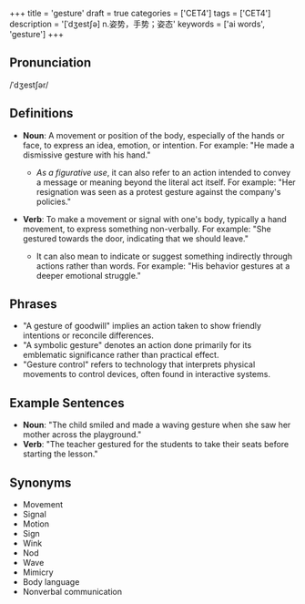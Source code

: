 +++
title = 'gesture'
draft = true
categories = ['CET4']
tags = ['CET4']
description = '[ˈdʒest∫ə] n.姿势，手势；姿态'
keywords = ['ai words', 'gesture']
+++

## Pronunciation
/ˈdʒestʃər/

## Definitions
- **Noun**: A movement or position of the body, especially of the hands or face, to express an idea, emotion, or intention. For example: "He made a dismissive gesture with his hand."
  - *As a figurative use*, it can also refer to an action intended to convey a message or meaning beyond the literal act itself. For example: "Her resignation was seen as a protest gesture against the company's policies."

- **Verb**: To make a movement or signal with one's body, typically a hand movement, to express something non-verbally. For example: "She gestured towards the door, indicating that we should leave."
  - It can also mean to indicate or suggest something indirectly through actions rather than words. For example: "His behavior gestures at a deeper emotional struggle."

## Phrases
- "A gesture of goodwill" implies an action taken to show friendly intentions or reconcile differences.
- "A symbolic gesture" denotes an action done primarily for its emblematic significance rather than practical effect.
- "Gesture control" refers to technology that interprets physical movements to control devices, often found in interactive systems.

## Example Sentences
- **Noun**: "The child smiled and made a waving gesture when she saw her mother across the playground."
- **Verb**: "The teacher gestured for the students to take their seats before starting the lesson."

## Synonyms
- Movement
- Signal
- Motion
- Sign
- Wink
- Nod
- Wave
- Mimicry
- Body language
- Nonverbal communication
